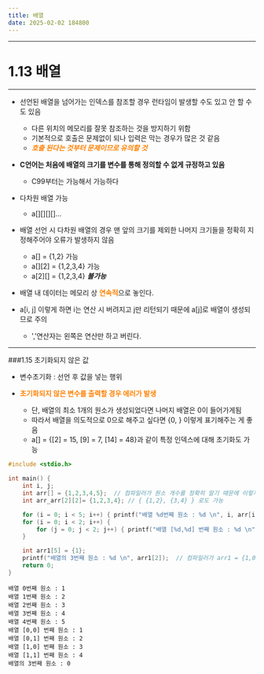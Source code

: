 ```yaml
---
title: 배열
date: 2025-02-02 184800
---
```


---
# 1.13 배열
---
* 선언된 배열을 넘어가는 인덱스를 참조할 경우 런타임이 발생할 수도 있고 안 할 수도 있음
  * 다른 위치의 메모리를 잘못 참조하는 것을 방지하기 위함
  * 기본적으로 호출은 문제없이 되나 입력은 막는 경우가 많은 것 같음
  * <font color='ff8000'>***호출 된다는 것부터 문제이므로 유의할 것***</font>
  
* **C언어는 처음에 배열의 크기를 변수를 통해 정의할 수 없게 규정하고 있음**
  * C99부터는 가능해서 가능하다

* 다차원 배열 가능
  * a[][][][]...

* 배열 선언 시 다차원 배열의 경우 맨 앞의 크기를 제외한 나머지 크기들을 정확히 지정해주어야 오류가 발생하지 않음
  * a[] = \{1,2\} 가능
  * a[][2] = {1,2,3,4} 가능
  * a[2][] = {1,2,3,4} ***불가능***

* 배열 내 데이터는 메모리 상 <font color='ff8000'>**연속적**</font>으로 놓인다.

* a[i, j] 이렇게 하면 i는 연산 시 버려지고 j만 리턴되기 때문에 a[j]로 배열이 생성되므로 주의
  * ','연산자는 왼쪽은 연산만 하고 버린다.


---
###1.15 초기화되지 않은 값
* 변수초기화 : 선언 후 값을 넣는 행위

* <font color='ff8000'>**초기화되지 않은 변수를 출력할 경우 에러가 발생**</font>
  * 단, 배열의 최소 1개의 원소가 생성되었다면 나머지 배열은 0이 들어가게됨
  * 따라서 배열을 의도적으로 0으로 해주고 싶다면 {0, } 이렇게 표기해주는 게 좋음
  * a[] = {[2] = 15, [9] = 7, [14] = 48}과 같이 특정 인덱스에 대해 초기화도 가능


```c
#include <stdio.h>

int main() {
    int i, j;
    int arr[] = {1,2,3,4,5};  // 컴파일러가 원소 개수를 정확히 알기 때문에 이렇게도 정의 가능함
    int arr_arr[2][2]= {1,2,3,4}; // { {1,2}, {3,4} } 로도 가능

    for (i = 0; i < 5; i++) { printf("배열 %d번째 원소 : %d \n", i, arr[i]); }
    for (i = 0; i < 2; i++) {
        for (j = 0; j < 2; j++) { printf("배열 [%d,%d] 번째 원소 : %d \n", i, j, arr_arr[i][j]); }
    }

    int arr1[5] = {1};
    printf("배열의 3번째 원소 : %d \n", arr1[2]);  // 컴파일러가 arr1 = {1,0,0,0,0}로 봄
    return 0;
}
```


```text
배열 0번째 원소 : 1 
배열 1번째 원소 : 2 
배열 2번째 원소 : 3 
배열 3번째 원소 : 4 
배열 4번째 원소 : 5 
배열 [0,0] 번째 원소 : 1 
배열 [0,1] 번째 원소 : 2 
배열 [1,0] 번째 원소 : 3 
배열 [1,1] 번째 원소 : 4 
배열의 3번째 원소 : 0
```

